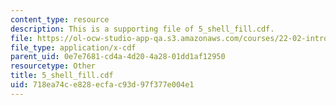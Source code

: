 ```yaml
---
content_type: resource
description: This is a supporting file of 5_shell_fill.cdf.
file: https://ol-ocw-studio-app-qa.s3.amazonaws.com/courses/22-02-introduction-to-applied-nuclear-physics-spring-2012/718ea74ce828ecfac93d97f377e004e1_5_shell_fill.cdf
file_type: application/x-cdf
parent_uid: 0e7e7681-cd4a-4d20-4a28-01dd1af12950
resourcetype: Other
title: 5_shell_fill.cdf
uid: 718ea74c-e828-ecfa-c93d-97f377e004e1
---
```

